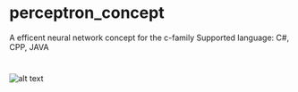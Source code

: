 # perceptron_concept
A efficent neural network concept for the c-family
Supported language: C#, CPP, JAVA
#
![alt text](https://user-images.githubusercontent.com/53048236/61723001-99813b00-ad6b-11e9-81ea-aaa683a98b4f.png)
